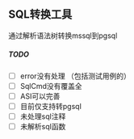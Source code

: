 SQL转换工具
---

通过解析语法树转换mssql到pgsql

##### TODO

-[ ] error没有处理 （包括测试用例的）
-[ ] SqlCmd没有覆盖全
-[ ] ASI可以完善
-[ ] 目前仅支持转pgsql
-[ ] 未处理sql注释
-[ ] 未解析sql函数
